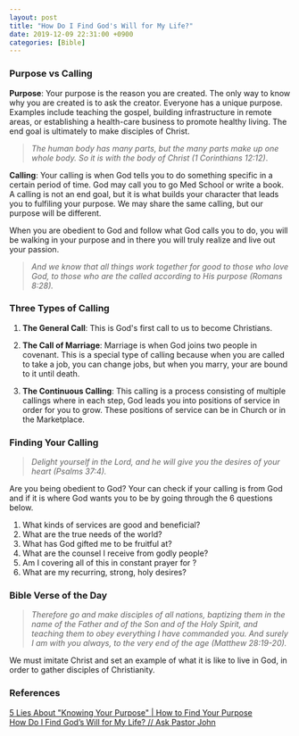 ```yaml
---
layout: post
title: "How Do I Find God's Will for My Life?"
date: 2019-12-09 22:31:00 +0900
categories: [Bible]
---
```


### Purpose vs Calling

**Purpose**: Your purpose is the reason you are created. The only way to know why you are created is to ask the creator. Everyone has a unique purpose. Examples include teaching the gospel, building infrastructure in remote areas, or establishing a health-care business to promote healthy living. The end goal is ultimately to make disciples of Christ.

> _The human body has many parts, but the many parts make up one whole body. So it is with the body of Christ (1 Corinthians 12:12)_.

**Calling**: Your calling is when God tells you to do something specific in a certain period of time. God may call you to go Med School or write a book. A calling is not an end goal, but it is what builds your character that leads you to fulfiling your purpose. We may share the same calling, but our purpose will be different.

When you are obedient to God and follow what God calls you to do, you will be walking in your purpose and in there you will truly realize and live out your passion.

> _And we know that all things work together for good to those who love God, to those who are the called according to His purpose (Romans 8:28)._

### Three Types of Calling

1. **The General Call**: This is God's first call to us to become Christians.

2. **The Call of Marriage**: Marriage is when God joins two people in covenant. This is a special type of calling because when you are called to take a job, you can change jobs, but when you marry, your are bound to it until death.

3. **The Continuous Calling**: This calling is a process consisting of multiple callings where in each step, God leads you into positions of service in order for you to grow. These positions of service can be in Church or in the Marketplace.

### Finding Your Calling

> _Delight yourself in the Lord, and he will give you the desires of your heart (Psalms 37:4)._

Are you being obedient to God? Your can check if your calling is from God and if it is where God wants you to be by going through the 6 questions below.

1. What kinds of services are good and beneficial?
2. What are the true needs of the world?
3. What has God gifted me to be fruitful at?
4. What are the counsel I receive from godly people?
5. Am I covering all of this in constant prayer for ?
6. What are my recurring, strong, holy desires?

### Bible Verse of the Day

> _Therefore go and make disciples of all nations, baptizing them in the name of the Father and of the Son and of the Holy Spirit, and teaching them to obey everything I have commanded you. And surely I am with you always, to the very end of the age (Matthew 28:19-20)._

We must imitate Christ and set an example of what it is like to live in God, in order to gather disciples of Christianity.

### References

[5 Lies About "Knowing Your Purpose" | How to Find Your Purpose](https://www.youtube.com/watch?v=C-WNcQAK1AI)<br/>
[How Do I Find God’s Will for My Life? // Ask Pastor John](https://www.youtube.com/watch?v=u-LvOF4BNGA)
